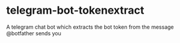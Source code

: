 # telegram-bot-tokenextract
A telegram chat bot which extracts the bot token from the message @botfather sends you
